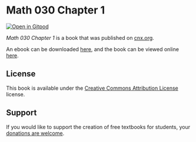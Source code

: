 # Math 030 Chapter 1

[![Open in Gitpod](https://gitpod.io/button/open-in-gitpod.svg)](https://gitpod.io/from-referrer/)

_Math 030 Chapter 1_ is a book that was published on [cnx.org](https://cnx.org/).

An ebook can be downloaded [here](https://github.com/cnx-user-books/cnxbook-math-030-chapter-1/releases/latest), and the book can be viewed online [here](https://github.com/cnx-user-books/cnxbook-math-030-chapter-1/releases/latest).

## License
This book is available under the [Creative Commons Attribution License](./LICENSE) license.

## Support
If you would like to support the creation of free textbooks for students, your [donations are welcome](https://riceconnect.rice.edu/donation/support-openstax-banner).
